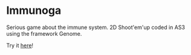 # Immunoga

Serious game about the immune system. 2D Shoot'em'up coded in AS3 using the framework Genome.

Try it [here](http://tcourreges.github.io/Immunoga)!
